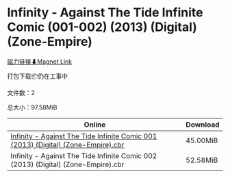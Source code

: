 # Infinity - Against The Tide Infinite Comic (001-002) (2013) (Digital) (Zone-Empire)

[磁力链接⬇Magnet Link](magnet:?xt=urn:btih:ab062af5153ac952eaa1642bbe5c280a64525af8&dn=Infinity%20-%20Against%20The%20Tide%20Infinite%20Comic%20%28001-002%29%20%282013%29%20%28Digital%29%20%28Zone-Empire%29)

打包下载📦仍在工事中

文件数：2

总大小：97.58MiB

Online | Download
--- | ---
[Infinity - Against The Tide Infinite Comic 001 (2013) (Digital) (Zone-Empire).cbr](https://github.com/alicewish/markdown/blob/master/comic/Infinity-Against-Tide-Infinite-Comic-001-2013-Digital-Zone-Empire-cbr.md) | 45.00MiB
Infinity - Against The Tide Infinite Comic 002 (2013) (Digital) (Zone-Empire).cbr | 52.58MiB